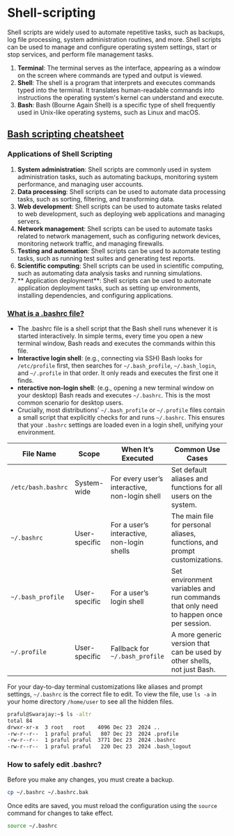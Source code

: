 # Shell-scripting
Shell scripts are widely used to automate repetitive tasks, such as backups, log file processing, system administration routines, and more. Shell scripts can be used to manage and configure operating system settings, start or stop services, and perform file management tasks.

1. **Terminal**: The terminal serves as the interface, appearing as a window on the screen where commands are typed and output is viewed.
2. **Shell**: The shell is a program that interprets and executes commands typed into the terminal. It translates human-readable commands into instructions the operating system's kernel can understand and execute.
3. **Bash**: Bash (Bourne Again Shell) is a specific type of shell frequently used in Unix-like operating systems, such as Linux and macOS.

## [Bash scripting cheatsheet](https://devhints.io/bash?source=post_page-----52957f960844---------------------------------------)
### Applications of Shell Scripting
1. **System administration**: Shell scripts are commonly used in system administration tasks, such as automating backups, monitoring system performance, and managing user accounts.
2. **Data processing**: Shell scripts can be used to automate data processing tasks, such as sorting, filtering, and transforming data.
3. **Web development**: Shell scripts can be used to automate tasks related to web development, such as deploying web applications and managing servers.
4. **Network management**: Shell scripts can be used to automate tasks related to network management, such as configuring network devices, monitoring network traffic, and managing firewalls.
5. **Testing and automation**: Shell scripts can be used to automate testing tasks, such as running test suites and generating test reports.
6. **Scientific computing**: Shell scripts can be used in scientific computing, such as automating data analysis tasks and running simulations.
7. ** Application deployment**: Shell scripts can be used to automate application deployment tasks, such as setting up environments, installing dependencies, and configuring applications.

### [What is a .bashrc file?](https://www.digitalocean.com/community/tutorials/bashrc-file-in-linux)
- The .bashrc file is a shell script that the Bash shell runs whenever it is started interactively. In simple terms, every time you open a new terminal window, Bash reads and executes the commands within this file.
- **Interactive login shell**: (e.g., connecting via SSH) Bash looks for `/etc/profile` first, then searches for `~/.bash_profile`, `~/.bash_login`, and `~/.profile` in that order. It only reads and executes the first one it finds.
- **nteractive non-login shell**: (e.g., opening a new terminal window on your desktop) Bash reads and executes `~/.bashrc`. This is the most common scenario for desktop users.
- Crucially, most distributions’ `~/.bash_profile` or `~/.profile` files contain a small script that explicitly checks for and runs `~/.bashrc`. This ensures that your `.bashrc` settings are loaded even in a login shell, unifying your environment.

| File Name | Scope | When It’s Executed | Common Use Cases |
|---|---|---|---|
| `/etc/bash.bashrc` | System-wide | For every user’s interactive, non-login shell | Set default aliases and functions for all users on the system. |
| `~/.bashrc` | User-specific | For a user’s interactive, non-login shells | The main file for personal aliases, functions, and prompt customizations. |
| `~/.bash_profile` | User-specific | For a user’s login shell | Set environment variables and run commands that only need to happen once per session. |
| `~/.profile` | User-specific | Fallback for `~/.bash_profile` | A more generic version that can be used by other shells, not just Bash. |

For your day-to-day terminal customizations like aliases and prompt settings, `~/.bashrc` is the correct file to edit. To view the file, use `ls -a` in your home directory `/home/user` to see all the hidden files.
```bash
praful@Swarajay:~$ ls -altr
total 84
drwxr-xr-x  3 root   root    4096 Dec 23  2024 ..
-rw-r--r--  1 praful praful   807 Dec 23  2024 .profile
-rw-r--r--  1 praful praful  3771 Dec 23  2024 .bashrc
-rw-r--r--  1 praful praful   220 Dec 23  2024 .bash_logout
```

### How to safely edit .bashrc?
Before you make any changes, you must create a backup.
```bash
cp ~/.bashrc ~/.bashrc.bak
```
Once edits are saved, you must reload the configuration using the `source` command for changes to take effect.
```bash
source ~/.bashrc
```

